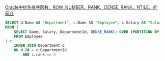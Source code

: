 [Oracle中排名排序函数，ROW_NUMBER、RANK、DENSE_RANK、NTILE、的简介](https://blog.csdn.net/a1150499208/article/details/91039772?depth_1-utm_source=distribute.pc_relevant.none-task&utm_source=distribute.pc_relevant.none-task)



``` sql
SELECT d.Name AS "Department", c.Name AS "Employee", c.Salary AS "Salary"
FROM (
	SELECT Name, Salary, DepartmentId, DENSE_RANK() OVER (PARTITION BY DepartmentId ORDER BY Salary DESC) AS rank
	FROM Employee
) c
	INNER JOIN Department d
	ON d.Id = c.DepartmentId
		AND c.rank <= 3
```
